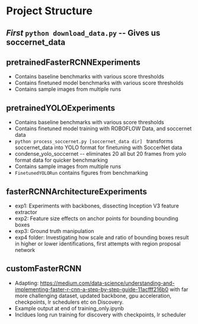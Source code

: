 # Project Structure

## *First* `python download_data.py` -- Gives us soccernet_data

## pretrainedFasterRCNNExperiments
- Contains baseline benchmarks with various score thresholds
- Contains finetuned model benchmarks with various score thresholds
- Contains sample images from multiple runs
  

## pretrainedYOLOExperiments
- Contains baseline benchmarks with various score thresholds
- Contains finetuned model training with ROBOFLOW Data, and soccernet data
-   `python process_soccernet.py [soccernet_data dir] ` transforms soccernet_data into YOLO format for finetuning with SoccerNet data
- condense_yolo_soccernet -- eliminates 20 all but 20 frames from yolo format data for quicker benchmarking
- Contains sample images from multiple runs
- `FinetunedYOLORun` contains figures from benchmarking

## fasterRCNNArchitectureExperiments
- exp1: Experiments with backbones, dissecting Inception V3 feature extractor
- exp2: Feature size effects on anchor points for bounding bounding boxes
- exp3: Ground truth manipulation
- exp4 folder: Investigating how scale and ratio of bounding boxes result in higher or lower identifications, first attempts with region proposal network

## customFasterRCNN
- Adapting: https://medium.com/data-science/understanding-and-implementing-faster-r-cnn-a-step-by-step-guide-11acfff216b0 with far more challenging dataset, updated backbone, gpu acceleration, checkpoints, lr schedulers etc on Discovery.
- Example output at end of training_only.ipynb
- Incldues long run training for discovery with checkpoints, lr scheduler
